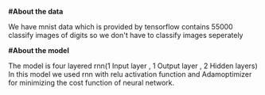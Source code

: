 **#About the data**

We have mnist data which is provided by tensorflow contains 55000 classify images of digits so we don't have to classify images seperately

**#About the model**

The model is four layered rnn(1 Input layer , 1 Output layer , 2 Hidden layers)
In this model we used rnn with relu activation function and Adamoptimizer for minimizing the cost function of neural network.

